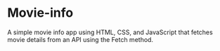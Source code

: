# Movie-info
A simple movie info app using HTML, CSS, and JavaScript that fetches movie details from an API using the Fetch method.

